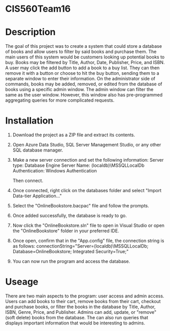 # CIS560Team16

# Description
The goal of this project was to create a system that could store a database of books and allow users to filter by said books and purchase them. The main users of this system would be customers looking up potential books to buy. Books may be filtered by Title, Author, Date, Publisher, Price, and ISBN. A user may click the add button to add a book to a buy list. They can then remove it with a button or choose to hit the buy button, sending them to a separate window to enter their information. On the administrator side of commands, books may be added, removed, or edited from the database of books using a specific admin window. The admin window can filter the same as the user window. However, this window also has pre-programmed aggregating queries for more complicated requests. 

# Installation
1. Download the project as a ZIP file and extract its contents.
2. Open Azure Data Studio, SQL Server Management Studio, or any other SQL database manager.
3. Make a new server connection and set the following information:
    Server type: Database Engine
    Server Name: (localdb)\MSSQLLocalDb
    Authentication: Windows Authentication

    Then connect.
4. Once connected, right click on the databases folder and select "Import Data-tier Application..."
5. Select the "OnlineBookstore.bacpac" file and follow the prompts.
6. Once added successfully, the database is ready to go.
7. Now click the "OnlineBookstore.sln" file to open in Visual Studio or open the "OnlineBookstore" folder in your preferred IDE.
8. Once open, confirm that in the "App.config" file, the connection string is as follows:
    connectionString="Server=(localdb)\MSSQLLocalDb; Database=OnlineBookstore; Integrated Security=True;"
9. You can now run the program and access the database.

# Useage
There are two main aspects to the program: user access and admin access. Users can add books to their cart, remove books from their cart, checkout and purchase books, or filter the books in the database by Title, Author, ISBN, Genre, Price, and Publisher. Admins can add, update, or "remove" (soft delete) books from the database. The can also run queries that displays important information that would be interesting to admins.
